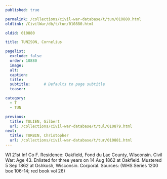 ```yaml
---
published: true

permalink: /collections/civil-war-database/t/tun/010880.html
oldlink: /CivilWar/db/t/tun/010880.html

oldid: 010880

title: TUNISON, Cornelius

pagelist:
  exclude: false
  order: 10880
  image: 
  alt:
  caption:
  title:
  subtitle:      # Defaults to page subtitle
  teaser:

category: 
  - T 
  - TUN

previous:
  title: TULIEN, Gilbert
  url: /collections/civil-war-database/t/tul/010879.html  
next:
  title: TURBIN, Christopher
  url: /collections/civil-war-database/t/tur/010881.html   
---
```

WI 21st Inf Co F. Residence: Oakfield, Fond du Lac County, Wisconsin. Civil War: Age 43. Enlisted for three years on 14 Aug 1862 at Oakfield. Mustered 5 Sep 1862 at Oshkosh, Wisconsin. Corporal. Sources: (WHS Series 1200 box 106-14; red book vol 26)